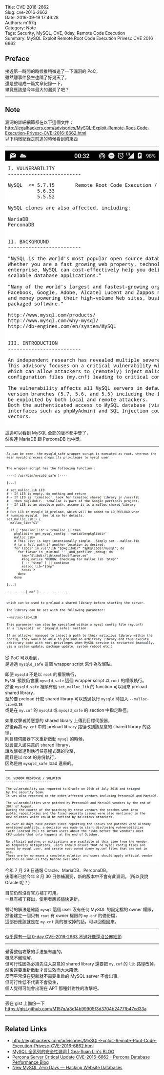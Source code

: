 Title: CVE-2016-2662  
Slug: cve-2016-2662  
Date: 2016-09-19 17:46:28  
Authors: m157q  
Category: Note  
Tags: Security, MySQL, CVE, 0day, Remote Code Execution  
Summary: MySQL Exploit Remote Root Code Execution Privesc CVE 2016 6662  
  
  
## Preface  
  
接近第一時間的時候推稍微追了一下漏洞的 PoC，  
雖然離事件發生也隔了好幾天了，  
還是整理成一篇文章紀錄一下，  
畢竟應該是今年最大的漏洞了吧？  
  
---  
  
## Note  
  
漏洞的詳細細節都在以下這個文件：  
<http://legalhackers.com/advisories/MySQL-Exploit-Remote-Root-Code-Execution-Privesc-CVE-2016-6662.html>  
以下稍微紀錄之前追的時候看到的東西  
  
---  
  
![](/files/cve-2016-2662/1.jpg)  
  
這邊可以看到 MySQL 全部的版本都中獎了，  
然後連 MariaDB 跟 PerconaDB 也中獎。  
  
---  
  
![](/files/cve-2016-2662/2.jpg)  
  
從 PoC 可以看到，  
是透過 `mysqld_safe` 這個 wrapper script 來作為攻擊點。  
  
即便 `mysqld` 不是以 `root` 的權限執行，  
`MySQL` 預設仍會讓 `mysqld_safe` 這個 wrapper script 以 `root` 的權限執行。  
然後 `mysqld_safe` 裡頭有個 `set_malloc_lib` 的 function 可以用來 preload shared library，  
至於要 preload 什麼 shared library 可以透過執行 `mysqld` 時加入 `--malloc-lib=$LIB`  
或是在 `my.cnf` 的 `mysqld` 或 `mysqld_safe` 的 section 中指定路徑。  
  
如果攻擊者將惡意的 shared library 上傳到目標伺服器，  
然後再將 `my.cnf` 中的 preload library 路徑改到該惡意的 shared library 的路徑，  
則目標伺服器下次重新啟動 `mysql` 的時候，  
就會載入該惡意的 shared library，  
讓攻擊者達到執行任意程式碼的攻擊，  
而且是以 root 的身份執行，  
因為是由 `mysqld_safe` load 進來的。  
  
---  
  
![](/files/cve-2016-2662/3.jpg)  
  
今年 7 月 29 日通報 Oracle、MariaDB、PerconaDB。  
後兩者已於今年 8 月 30 日修補漏洞，新的版本中不會有此漏洞。（所以我說 Oracle 呢？）  
  
目前仍然沒有官方補丁可用。  
一旦有補丁釋出，使用者應該儘快更新。  
  
暫時的解法是確認 `mysql` 這個 user 沒有任何 MySQL 的設定檔的 owner 權限，  
然後建立一個只有 `root` 有 owner 權限的 `my.cnf` 的備份檔，  
這部份應該就是在 `my.cnf` 真的被改掉的話，可以回復回來。  
  
---  
  
[似乎還有一個 0-day CVE-2016-2663 不過好像還沒公佈細節](https://thehackernews.com/2016/09/hack-mysql-database.html)  
  
---  
  
覺得整個攻擊的手法挺有趣的，  
概念不難理解，  
但可行性因為必須先注入惡意的 shared library 還要把 `my.cnf` 的 `lib` 路徑改掉，  
然後還要重新啟動才會生效而大大降低，  
反而平常沒在更新就不需要重啟的 MySQL server 不會出事。  
但可行性低不代表不會發生，  
個人覺得可能會出現在 APT 那種針對性的攻擊吧。  
  
---  
  
丟在 gist 上備份一下 <https://gist.github.com/M157q/a3c14b99905f3d3704b2477fb47cd33a>  
  
---  
  
## Related Links  
  
+ <http://legalhackers.com/advisories/MySQL-Exploit-Remote-Root-Code-Execution-Privesc-CVE-2016-6662.html>  
+ [MySQL 全系列的安全性漏洞 | Gea-Suan Lin's BLOG](https://blog.gslin.org/archives/2016/09/13/6832/mysql-%E5%85%A8%E7%B3%BB%E5%88%97%E7%9A%84%E5%AE%89%E5%85%A8%E6%80%A7%E6%BC%8F%E6%B4%9E/)  
+ [Percona Server Critical Update CVE-2016-6662 - Percona Database Performance Blog](https://www.percona.com/blog/2016/09/12/percona-server-critical-update-cve-2016-6662/)  
+ [New MySQL Zero Days — Hacking Website Databases](https://thehackernews.com/2016/09/hack-mysql-database.html)  
